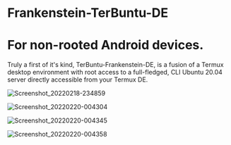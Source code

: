 # Frankenstein-TerBuntu-DE
# For non-rooted Android devices. 

Truly a first of it's kind, TerBuntu-Frankenstein-DE, is a fusion of a Termux desktop environment with root access to a full-fledged, CLI Ubuntu 20.04 server directly accessible from your Termux DE.

![Screenshot_20220218-234859](https://user-images.githubusercontent.com/100149390/155029861-3a498cd4-be9b-4521-9cec-4c1f2b3a92e4.png)

![Screenshot_20220220-004304](https://user-images.githubusercontent.com/100149390/155029895-df952746-7ca7-4424-9a54-99a8dacb06f5.png)

![Screenshot_20220220-004345](https://user-images.githubusercontent.com/100149390/155029975-537878b7-49fc-4b5e-870a-139821194db9.png)

![Screenshot_20220220-004358](https://user-images.githubusercontent.com/100149390/155030021-d30507f1-a39b-4522-a22c-9ecf95195426.png)
